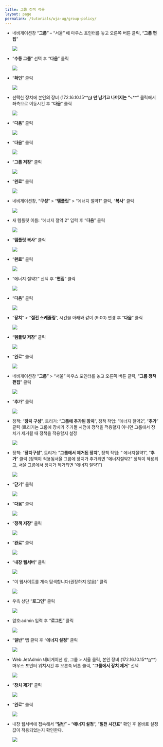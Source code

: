 ```yaml
---
title: 그룹 정책 적용
layout: page
permalink: /tutorials/wja-ug/group-policy/
---
```

  * 네비게이션창 “**그룹**” – “서울” 에 마우스 포인터를 놓고 오른쪽 버튼 클릭, “**그룹 편집**”

	![](http://soonmo.github.io/images/wja-ug-108.jpg)

  * “**수동 그룹**” 선택 후 “**다음**” 클릭

	![](http://soonmo.github.io/images/wja-ug-109.jpg)

  * &#8220;**확인**&#8221; 클릭

	![](http://soonmo.github.io/images/wja-ug-110.jpg)

  * 선택한 장치에 본인의 장비 (172.16.10.15**<u>n</u>**) 만 남기고 나머지는 “**<**” 클릭해서 좌측으로 이동시킨 후 “**다음**” 클릭

	![](http://soonmo.github.io/images/wja-ug-111.jpg)

  * &#8220;**다음**&#8221; 클릭

	![](http://soonmo.github.io/images/wja-ug-112.jpg)

  * &#8220;**다음**&#8221; 클릭

	![](http://soonmo.github.io/images/wja-ug-113.jpg)

  * &#8220;**그룹 저장**&#8221; 클릭

	![](http://soonmo.github.io/images/wja-ug-114.jpg)

  * &#8220;**완료**&#8221; 클릭

	![](http://soonmo.github.io/images/wja-ug-115.jpg)

  * 네비게이션창, “**구성**” > “**템플릿**” > “에너지 절약1” 클릭, “**복사**” 클릭

	![](http://soonmo.github.io/images/wja-ug-116.jpg)

  * 새 템플릿 이름: “에너지 절약 2” 입력 후 “**다음**” 클릭

	![](http://soonmo.github.io/images/wja-ug-117.jpg)

  * &#8220;**템플릿 복사**&#8221; 클릭

	![](http://soonmo.github.io/images/wja-ug-118.jpg)

  * &#8220;**완료**&#8221; 클릭

	![](http://soonmo.github.io/images/wja-ug-119.jpg)

  * “에너지 절약2” 선택 후 “**편집**” 클릭

	![](http://soonmo.github.io/images/wja-ug-120.jpg)

  * &#8220;**다음**&#8221; 클릭

	![](http://soonmo.github.io/images/wja-ug-121.jpg)

  * “**장치**” > “**절전 스케쥴링**”, 시간을 아래와 같이 (9:00) 변경 후 “**다음**” 클릭

	![](http://soonmo.github.io/images/wja-ug-122.jpg)

  * &#8220;**템플릿 저장**&#8221; 클릭

	![](http://soonmo.github.io/images/wja-ug-123.jpg)

  * &#8220;**완료**&#8221; 클릭

	![](http://soonmo.github.io/images/wja-ug-124.jpg)

  * 네비게이션창 “**그룹**” > “서울” 마우스 포인터를 놓고 오른쪽 버튼 클릭, “**그룹 정책 편집**” 클릭

	![](http://soonmo.github.io/images/wja-ug-125.jpg)

  * &#8220;**추가**&#8221; 클릭

	![](http://soonmo.github.io/images/wja-ug-126.jpg)

  * 정책: “**장치 구성**”, 트리거: “**그룹에 추가된 장치**”, 정책 작업: “에너지 절약2”, “**추가**” 클릭 (트리거는 그룹에 장치가 추가될 시점에 정책을 적용할지 아니면 그룹에서 장치가 제거될 때 정책을 적용할지 설정

	![](http://soonmo.github.io/images/wja-ug-127.jpg)

  * 정책: “**장치구성**”, 트리거: “**그룹에서 제거된 장치**”, 정책 작업: “ 에너지절약1”, “**추가**” 클릭 (정책이 적용됨서울 그룹에 장치가 추가되면 “에너지절약2” 정책이 적용되고, 서울 그룹에서 장치가 제거되면 “에너지 절약1”)

	![](http://soonmo.github.io/images/wja-ug-128.jpg)

  * &#8220;**닫기**&#8221; 클릭
 
	![](http://soonmo.github.io/images/wja-ug-129.jpg) 

  * &#8220;**다음**&#8221; 클릭

	![](http://soonmo.github.io/images/wja-ug-130.jpg)

  * &#8220;**정책 저장**&#8221; 클릭

	![](http://soonmo.github.io/images/wja-ug-131.jpg)

  * &#8220;**완료**&#8221; 클릭

	![](http://soonmo.github.io/images/wja-ug-132.jpg)

  * &#8220;**내장 웹서버**&#8221; 클릭

	![](http://soonmo.github.io/images/wja-ug-133.jpg)

  * &#8220;이 웹사이트를 계속 탐색합니다(권장하지 않음)&#8221; 클릭
 
	![](http://soonmo.github.io/images/wja-ug-134.jpg) 

  * 우측 상단 &#8220;**로그인**&#8221; 클릭

	![](http://soonmo.github.io/images/wja-ug-135.jpg)

  * 암호:admin 입력 후 &#8220;**로그인**&#8221; 클릭
  
	![](http://soonmo.github.io/images/wja-ug-136.jpg)

  * “**일반**” 탭 클릭 후 “**에너지 설정**” 클릭

	![](http://soonmo.github.io/images/wja-ug-137.jpg)

  * Web JetAdmin 네비게이션 창, 그룹 > 서울 클릭, 본인 장비 (172.16.10.15**<u>n</u>**) 마우스 포인터 위치시킨 후 오른쪽 버튼 클릭, “**그룹에서 장치 제거**” 선택

	![](http://soonmo.github.io/images/wja-ug-138.jpg)

  * &#8220;**장치 제거**&#8221; 클릭

	![](http://soonmo.github.io/images/wja-ug-139.jpg)

  * &#8220;**완료**&#8221; 클릭

	![](http://soonmo.github.io/images/wja-ug-140.jpg)

  * 내장 웹서버에 접속해서 &#8220;**일반**&#8221; – &#8220;**에너지 설정**&#8220;, &#8220;**절전 시간표**&#8221; 확인 후 올바로 설정값이 적용되었는지 확인한다.

	![](http://soonmo.github.io/images/wja-ug-141.jpg)